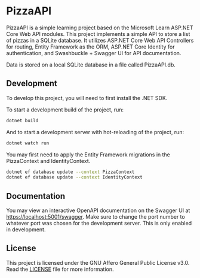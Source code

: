 # PizzaAPI

PizzaAPI is a simple learning project based on the Microsoft Learn ASP.NET Core Web API modules. This project implements a simple API to store a list of pizzas in a SQLite database. It utilizes ASP.NET Core Web API Controllers for routing, Entity Framework as the ORM, ASP.NET Core Identity for authentication, and Swashbuckle + Swagger UI for API documentation.

Data is stored on a local SQLite database in a file called PizzaAPI.db.

## Development

To develop this project, you will need to first install the .NET SDK.

To start a development build of the project, run:

```bash
dotnet build
```

And to start a development server with hot-reloading of the project, run:

```bash
dotnet watch run
```

You may first need to apply the Entity Framework migrations in the PizzaContext and IdentityContext.

```bash
dotnet ef database update --context PizzaContext
dotnet ef database update --context IdentityContext
```

## Documentation

You may view an interactive OpenAPI documentation on the Swagger UI at [https://localhost:5001/swagger](https://localhost:5001/swagger). Make sure to change the port number to whatever port was chosen for the development server. This is only enabled in development.

## License

This project is licensed under the GNU Affero General Public License v3.0. Read the [LICENSE](LICENSE) file for more information.
